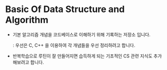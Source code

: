 # Basic Of Data Structure and Algorithm

- 기본 알고리즘 개념을 코드베이스로 이해하기 위해 기록하는 저장소 입니다. 


  : 우선은 C, C++ 을 이용하여 각 개념들을 우선 정리하려고 합니다.

- 반복학습으로 루틴이 잘 만들어지면 습득하게 되는 기초적인 CS 관련 지식도 추가 해보려고 합니다.
